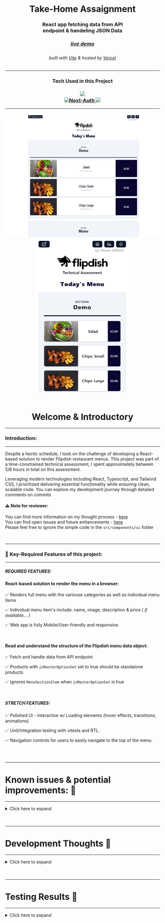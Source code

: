 <!-- Introduction Text -->
<div align="center">
    <h1>Take-Home Assaignment</h1>
    <h3>React app fetching data from API <br> endpoint & handeling JSON Data <h3>
    <h3> 
      <a href='https://menu-technical-assignment.vercel.app/', target='_blank'>
        <h5>live demo</h5>
      <a/>
    </h3>
        <h6>
            built with <a href="https://vitejs.dev/" >Vite</a> &
            hosted by <a href="https://vercel.com/">Vercel</a> 
        </h6>
</div>

---

<h3 align='center'>
Tech Used in this Project
<h3>
<p align='center'>
    <a href="https://skillicons.dev">
        <img src="https://skillicons.dev/icons?i=vite,ts,tailwind" /><br>
        <img src="https://vitest.dev/logo.svg" width=50 alt="Next-Auth">
        <img src="https://skillicons.dev/icons?i=vercel,github" />
    </a>
</p>

---

<!-- DEMO IMAGE  -->
<div align=center>
    <img src="/src/assets/github/FlipDish-Demo-Desktop.png" alt="Demo-Desktop" title="DemoImage-home" width="600" height="400"> 
    <img src="/src/assets//github//FlipDish-Demo-Mobile.png" alt="Demo-DemoMobile" title="DemoImage-login" width="300" height="500">    
</div>
<br>

<!-- -------------------------------------------------------------------------- -->

<h1 align='center'> Welcome & Introductory </h1>

<!-- -------------------------------------------------------------------------- -->
<hr/>

### Introduction:
<hr/>
<!-- -------------------------------------------------------------------------- -->
Despite a hectic schedule, I took on the challenge of developing a React-based solution to render Flipdish restaurant menus. 
This project was part of a time-constrained technical assessment, I spent approximetely between 5/6 hours in total on this assessment. 

Leveraging modern technologies including React, Typescript, and Tailwind CSS, I prioritized delivering essential functionality while ensuring clean, scalable code. You can explore my development journey through detailed comments on commits 

<h4><strong>⚠ Note for reviewer: </strong> </h4> 

You can find more information on my thought process - [here](https://github.com/DevonGifford/Menu--TechnicalAssignment#-development-thoughts-)
<br>You can find open issues and future enhancements - [here](https://github.com/DevonGifford/Menu--TechnicalAssignment#-known-issues--potential-improvements--)  <br/>  Please feel free to ignore the simple code in the `src/components/ui` folder
<br/>

<!-- -------------------------------------------------------------------------- -->
<br>
<hr>

### 🔑 Key-Required Features of this project:
<hr>
<!-- -------------------------------------------------------------------------- -->

##### REQUIRED FEATURES: 

#### React-based solution to render the menu in a browser:

✅  Renders full menu with the variouse categories as well as individual menu items

✅  Individual menu item's include:  name, image, description & price <em>( if available... )</em>

✅  Web app is fully Mobile/User-friendly and responsive.

<br>

#### Read and understand the structure of the Flipdish menu data object:

✅  Fetch and handle data from API endpoint  

✅  Products with `isMasterOptionSet` set to true should be standalone products

✅  Ignores `MenuSectionItem` when `isMasterOptionSet` is true

</br>

##### STRETCH FEATURES: 

✅  Polished UI - interactive w/ Loading elements (hover effects, transitions, animations)

✅  Unit/integration testing with vitests and RTL.

✅  Navigation controls for users to easily navigate to the top of the menu.

</br>
</br>
<!-- -------------------------------------------------------------------------- -->
<hr>
<h1 align='left'> Known issues & potential improvements: 🎯 </h1>
<hr>

<!-- -------------------------------------------------------------------------- -->
<!-- Small container -->
<details>
<summary> Click here to expand</summary>
<br/>

#### Known issues & Things I didn't have time for: 

- [Prioritize Above-the-Fold Loading with Suspense and Lazy Loading](https://github.com/DevonGifford/Menu--TechnicalAssignment/issues/5)

- [Enhanced Loading and Placeholder Handling](https://github.com/DevonGifford/Menu--TechnicalAssignment/issues/4)

- [Accessibility Enhancements for Improved User Experience](https://github.com/DevonGifford/Menu--TechnicalAssignment/issues/3)

- [Refactor MenuItemCard UI (Particularly Mobile View)](https://github.com/DevonGifford/Menu--TechnicalAssignment/issues/2)

- [Product Images Not Sizing Uniformly with Screen Resizing ](https://github.com/DevonGifford/Menu--TechnicalAssignment/issues/1)
</br>

#### Future Features & Improvements: 

💥  Include a feature to filter or search for specific menu items or sections.

💥  Include a shopping cart functionality to allow users to add items for ordering.

💥  Implement a feature for users to customize menu items (e.g., select options, add extras).

💥  Integrate with a backend or API for real-time updates or ordering functionality.

<!-- CLOSING DIV -->
</details>
<!-- SECTION CLOSING DIV -->
</details>
<br><br>


<!-- -------------------------------------------------------------------------- -->

<hr>
<h1 align='left'> Development Thoughts 🤔</h1>
<hr>

<!-- -------------------------------------------------------------------------- -->
<details>
<summary> Click here to expand </summary>
<br/>

#### [Commit #1](https://github.com/DevonGifford/Menu--TechnicalAssignment/commit/463c5d343ec247f0c052e9ef66fdc5b55cd65567#comments) - Thought Process on Tooling


#### [Commit #2](https://github.com/DevonGifford/Menu--TechnicalAssignment/commit/89c78428dba057434fdfdf81951b22cff1e6bab2#comments) - Quick Prototype & Hosting 


#### [Commit #3](https://github.com/DevonGifford/Menu--TechnicalAssignment/commit/185e24303c7c7c81fe4c6913c503b0aebd348fd6#comments) - Cleaned up Prototype & hitting key requirement's


#### [Commit #4](https://github.com/DevonGifford/Menu--TechnicalAssignment/commit/84c1cc639f1889943714c34e646bda475ffa074b#comments) - Testing completed and some final improvements


#### [Commit #5](https://github.com/DevonGifford/Menu--TechnicalAssignment/commit/f1458cdfc1da1d62a51dc5852f1c43b06d38835d#comments) - Final Clean up 
 

<br/>
---
<!-- CLOSING DIV -->
</details>
<br><br>
<!-- -------------------------------------------------------------------------- -->
<hr>
<h1 align='left'> Testing Results 🧪</h1>
<hr>
<!-- -------------------------------------------------------------------------- -->
<details>
<summary> Click here to expand </summary>
<br/>

<img src="./src/assets/github/CodeCoverage-flipdish.png" alt="Demo-Testing" title="DemoImage-Testing" width="700" height="500"> 

<!-- CLOSING DIV -->
</details>

<br><br>

